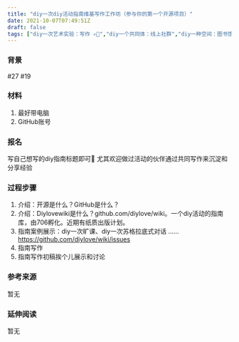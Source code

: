 ```yaml
---
title: "diy一次diy活动指南维基写作工作坊（参与你的第一个开源项目）"
date: 2021-10-07T07:49:51Z
draft: false
tags: ["diy一次艺术实验：写作 ✍🏻️","diy一个共同体：线上社群","diy一种空间：图书馆 📚","diy一种活动：🗣️ 诵读","diy一种感觉：沉默 🙊","diy一个物品：屏幕 🖥📱","diy一种空间：学校 🏫"]
---
```


### 背景
#27 #19 

### 材料
1. 最好带电脑
2. GitHub账号

### 报名
写自己想写的diy指南标题即可👏
尤其欢迎做过活动的伙伴通过共同写作来沉淀和分享经验

### 过程步骤
1. 介绍：开源是什么？GitHub是什么？
2. 介绍：Diylovewiki是什么？github.com/diylove/wiki。一个diy活动的指南库，由706孵化。近期有纸质出版计划。
3. 指南案例展示：diy一次旷课、diy一次苏格拉底式对话 ……https://github.com/diylove/wiki/issues
4. 指南写作
5. 指南写作初稿挨个儿展示和讨论

### 参考来源
暂无

### 延伸阅读
暂无




